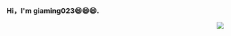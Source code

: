 ### Hi，I'm giaming023😄😄😄. 
<img align="right" src="https://github-readme-stats.vercel.app/api?username=giaming023&show_icons=true&icon_color=CE1D2D&text_color=718096&bg_color=ffffff&hide_title=true" />
